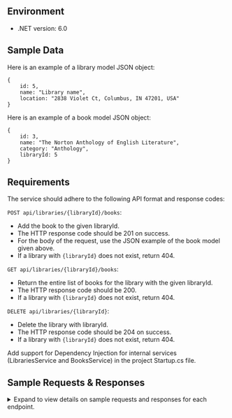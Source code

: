
## Environment
- .NET version: 6.0




## Sample Data
Here is an example of a library model JSON object:

```
{
    id: 5,
    name: "Library name",
    location: "2838 Violet Ct, Columbus, IN 47201, USA"
}  
```

Here is an example of a book model JSON object:

```
{
    id: 3,
    name: "The Norton Anthology of English Literature",
    category: "Anthology",
    libraryId: 5
}  
```

## Requirements

The service should adhere to the following API format and response codes:

`POST api/libraries/{libraryId}/books`:
  - Add the book to the given libraryId. 
  - The HTTP response code should be 201 on success.
  - For the body of the request, use the JSON example of the book model given above.
  - If a library with `{libraryId}` does not exist, return 404.

`GET api/libraries/{libraryId}/books`:
  - Return the entire list of books for the library with the given libraryId.
  - The HTTP response code should be 200.
  - If a library with `{libraryId}` does not exist, return 404.
 
 `DELETE api/libraries/{libraryId}`:
  - Delete the library with libraryId. 
  - The HTTP response code should be 204 on success.
  - If a library with `{libraryId}` does not exist, return 404.
 
Add support for Dependency Injection for internal services (LibrariesService and BooksService) in the project Startup.cs file.

## Sample Requests & Responses
<details><summary>Expand to view details on sample requests and responses for each endpoint.</summary>

`POST api/libraries/5/books`

Example request:

```
{
    id: 3,
    name: "The Norton Anthology of English Literature",
    category: "Anthology"
}
```
The response code will be 201, and this book will be added to the library with ID 5.

`GET api/libraries/5/books`

Example response:

The response code is 200, and when converted to JSON, the response body (assuming that the below objects are all objects in the collection) is as follows:

```
[{
    id: 3,
    name: "The Norton Anthology of English Literature",
    category: "Anthology",
    libraryId: 5
} {
    id: 10,
    name: "Inception",
    category: "Thriller",
    libraryId: 5
}]
```

`DELETE api/libraries/10`

Example response:

Assuming that the library with ID 10 exists, the response code is 204 and there are no particular requirements for the response body. This causes the library with ID 10 to be removed from the collection. When a library with ID 10 does not exist, the response code is 404 and there are no particular requirements for the response body.

</details>

